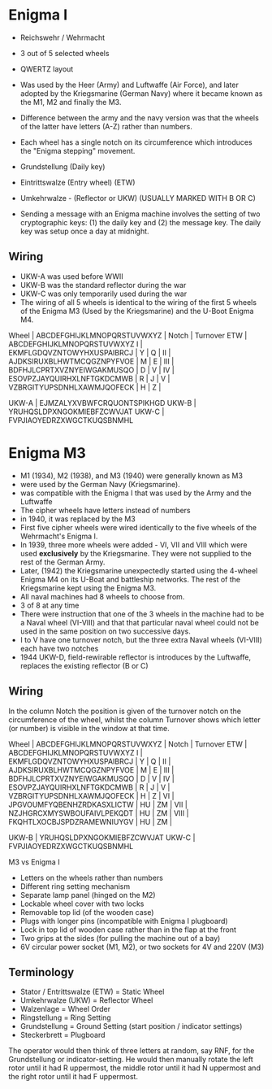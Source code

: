 # Enigma I

- Reichswehr / Wehrmacht
- 3 out of 5 selected wheels
- QWERTZ layout
- Was used by the Heer (Army) and Luftwaffe (Air Force), and
  later adopted by the Kriegsmarine (German Navy) where it became
  known as the M1, M2 and finally the M3.
- Difference between the army and the navy version was that
  the wheels of the latter have letters (A-Z) rather than numbers.
- Each wheel has a single notch on its circumference which
  introduces the "Enigma stepping" movement.

- Grundstellung (Daily key)
- Eintrittswalze (Entry wheel) (ETW)
- Umkehrwalze - (Reflector or UKW) (USUALLY MARKED WITH B OR C)

- Sending a message with an Enigma machine involves
  the setting of two cryptographic keys: (1) the daily key and
  (2) the message key. The daily key was setup once a day at midnight.

## Wiring

- UKW-A was used before WWII
- UKW-B was the standard reflector during the war
- UKW-C was only temporarily used during the war
- The wiring of all 5 wheels is identical to the wiring
  of the first 5 wheels of the Enigma M3 (Used by the Kriegsmarine)
  and the U-Boot Enigma M4.

Wheel | ABCDEFGHIJKLMNOPQRSTUVWXYZ | Notch | Turnover
ETW | ABCDEFGHIJKLMNOPQRSTUVWXYZ
I | EKMFLGDQVZNTOWYHXUSPAIBRCJ | Y | Q |
II | AJDKSIRUXBLHWTMCQGZNPYFVOE | M | E |
III | BDFHJLCPRTXVZNYEIWGAKMUSQO | D | V |
IV | ESOVPZJAYQUIRHXLNFTGKDCMWB | R | J |
V | VZBRGITYUPSDNHLXAWMJQOFECK | H | Z |

UKW-A | EJMZALYXVBWFCRQUONTSPIKHGD
UKW-B | YRUHQSLDPXNGOKMIEBFZCWVJAT
UKW-C | FVPJIAOYEDRZXWGCTKUQSBNMHL

# Enigma M3

- M1 (1934), M2 (1938), and M3 (1940) were generally known as M3
- were used by the German Navy (Kriegsmarine).
- was compatible with the Enigma I that was used by the
  Army and the Luftwaffe
- The cipher wheels have letters instead of numbers
- in 1940, it was replaced by the M3
- First five cipher wheels were wired identically to the five
  wheels of the Wehrmacht's Enigma I.
- In 1939, three more wheels were added - VI, VII and VIII
  which were used **exclusively** by the Kriegsmarine. They
  were not supplied to the rest of the German Army.
- Later, (1942) the Kriegsmarine unexpectedly started
  using the 4-wheel Enigma M4 on its U-Boat and battleship networks.
  The rest of the Kriegsmarine kept using the Enigma M3.
- All naval machines had 8 wheels to choose from.
- 3 of 8 at any time
- There were instruction that one of the 3 wheels in the machine had to be a Naval wheel (VI-VIII) and that that particular naval wheel could not be used in the same position on two successive days.
- I to V have one turnover notch, but the three extra Naval wheels (VI-VIII) each have two notches
- 1944 UKW-D, field-rewirable reflector is introduces by the
  Luftwaffe, replaces the existing reflector (B or C)

## Wiring

In the column Notch the position is given of the turnover notch on the circumference of the wheel, whilst the column Turnover shows which letter (or number) is visible in the window at that time.

Wheel | ABCDEFGHIJKLMNOPQRSTUVWXYZ | Notch | Turnover
ETW | ABCDEFGHIJKLMNOPQRSTUVWXYZ
I | EKMFLGDQVZNTOWYHXUSPAIBRCJ | Y | Q |
II | AJDKSIRUXBLHWTMCQGZNPYFVOE | M | E |
III | BDFHJLCPRTXVZNYEIWGAKMUSQO | D | V |
IV | ESOVPZJAYQUIRHXLNFTGKDCMWB | R | J |
V | VZBRGITYUPSDNHLXAWMJQOFECK | H | Z |
VI | JPGVOUMFYQBENHZRDKASXLICTW | HU | ZM |
VII | NZJHGRCXMYSWBOUFAIVLPEKQDT | HU | ZM |
VIII | FKQHTLXOCBJSPDZRAMEWNIUYGV | HU | ZM |

UKW-B | YRUHQSLDPXNGOKMIEBFZCWVJAT
UKW-C | FVPJIAOYEDRZXWGCTKUQSBNMHL

M3 vs Enigma I

- Letters on the wheels rather than numbers
- Different ring setting mechanism
- Separate lamp panel (hinged on the M2)
- Lockable wheel cover with two locks
- Removable top lid (of the wooden case)
- Plugs with longer pins (incompatible with Enigma I plugboard)
- Lock in top lid of wooden case rather than in the flap at the front
- Two grips at the sides (for pulling the machine out of a bay)
- 6V circular power socket (M1, M2), or two sockets for 4V and 220V (M3)

## Terminology

- Stator / Entrittswalze (ETW) = Static Wheel
- Umkehrwalze (UKW) = Reflector Wheel
- Walzenlage = Wheel Order
- Ringstellung = Ring Setting
- Grundstellung = Ground Setting (start position / indicator settings)
- Steckerbrett = Plugboard

The operator would then think of three letters at random, say RNF,
for the Grundstellung or indicator-setting. He would then manually rotate the
left rotor until it had R uppermost, the middle rotor until it had N uppermost and the right rotor until it had F uppermost.
